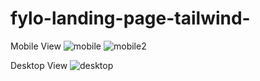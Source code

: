 # fylo-landing-page-tailwind- 
Mobile View 
![mobile](https://user-images.githubusercontent.com/59830659/176772072-17b87ac9-e312-4f37-8cc2-33ecfdaf126e.png)
![mobile2](https://user-images.githubusercontent.com/59830659/176772075-7dcaa407-e43a-48d2-b84d-720230cba325.png)


Desktop View 
![desktop](https://user-images.githubusercontent.com/59830659/176772190-68c286c5-4d37-4103-86a7-11005b4d5ee5.png)

